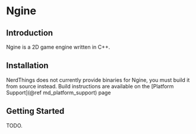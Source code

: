 Ngine
=====

## Introduction
Ngine is a 2D game engine written in C++.

## Installation
NerdThings does not currently provide binaries for Ngine, you must build it from source instead.
Build instructions are available on the [Platform Support](@ref md_platform_support)
 page

## Getting Started
TODO.
